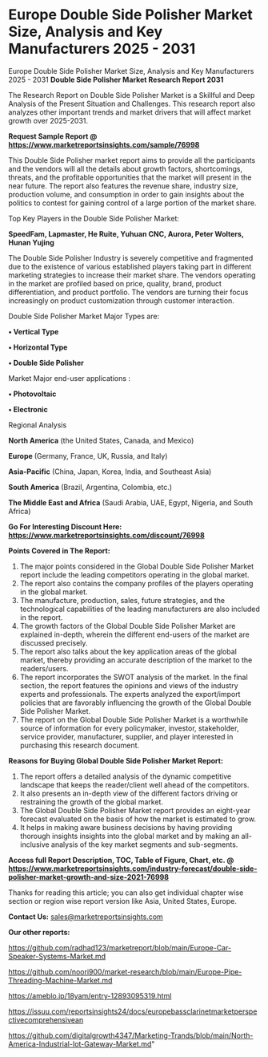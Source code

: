 # Europe Double Side Polisher Market Size, Analysis and Key Manufacturers 2025 - 2031
Europe Double Side Polisher Market Size, Analysis and Key Manufacturers 2025 - 2031
<strong>Double Side Polisher Market Research Report 2031</strong>

The Research Report on Double Side Polisher Market is a Skillful and Deep Analysis of the Present Situation and Challenges. This research report also analyzes other important trends and market drivers that will affect market growth over 2025-2031.

<strong>Request Sample Report @ <a href=https://www.marketreportsinsights.com/sample/76998>https://www.marketreportsinsights.com/sample/76998</a></strong>

This Double Side Polisher market report aims to provide all the participants and the vendors will all the details about growth factors, shortcomings, threats, and the profitable opportunities that the market will present in the near future. The report also features the revenue share, industry size, production volume, and consumption in order to gain insights about the politics to contest for gaining control of a large portion of the market share.

Top Key Players in the Double Side Polisher Market:

<strong>SpeedFam, Lapmaster, He Ruite, Yuhuan CNC, Aurora, Peter Wolters, Hunan Yujing</strong>

The Double Side Polisher Industry is severely competitive and fragmented due to the existence of various established players taking part in different marketing strategies to increase their market share. The vendors operating in the market are profiled based on price, quality, brand, product differentiation, and product portfolio. The vendors are turning their focus increasingly on product customization through customer interaction.

Double Side Polisher Market Major Types are:

<strong>• Vertical Type

• Horizontal Type

• Double Side Polisher</strong>

Market Major end-user applications :

<strong>• Photovoltaic

• Electronic</strong>

Regional Analysis

</u><strong><b>North America</b></strong> (the United States, Canada, and Mexico)

<strong><b>Europe </b></strong>(Germany, France, UK, Russia, and Italy)

<strong><b>Asia-Pacific</b></strong> (China, Japan, Korea, India, and Southeast Asia)

<strong><b>South America</b></strong> (Brazil, Argentina, Colombia, etc.)

<strong><b>The Middle East and Africa</b></strong> (Saudi Arabia, UAE, Egypt, Nigeria, and South Africa)

<strong>Go For Interesting Discount Here: <a href=https://www.marketreportsinsights.com/discount/76998>https://www.marketreportsinsights.com/discount/76998</a></strong>

<strong>Points Covered in The Report:</strong>
<ol>
  <li>The major points considered in the Global Double Side Polisher Market report include the leading competitors operating in the global market.</li>
  <li>The report also contains the company profiles of the players operating in the global market.</li>
  <li>The manufacture, production, sales, future strategies, and the technological capabilities of the leading manufacturers are also included in the report.</li>
  <li>The growth factors of the Global Double Side Polisher Market are explained in-depth, wherein the different end-users of the market are discussed precisely.</li>
  <li>The report also talks about the key application areas of the global market, thereby providing an accurate description of the market to the readers/users.</li>
  <li>The report incorporates the SWOT analysis of the market. In the final section, the report features the opinions and views of the industry experts and professionals. The experts analyzed the export/import policies that are favorably influencing the growth of the Global Double Side Polisher Market.</li>
  <li>The report on the Global Double Side Polisher Market is a worthwhile source of information for every policymaker, investor, stakeholder, service provider, manufacturer, supplier, and player interested in purchasing this research document.</li>
</ol>
<strong>Reasons for Buying Global Double Side Polisher Market Report:</strong>

<ol>
  <li>The report offers a detailed analysis of the dynamic competitive landscape that keeps the reader/client well ahead of the competitors.</li>
  <li>It also presents an in-depth view of the different factors driving or restraining the growth of the global market.</li>
  <li>The Global Double Side Polisher Market report provides an eight-year forecast evaluated on the basis of how the market is estimated to grow.</li>
  <li>It helps in making aware business decisions by having providing thorough insights insights into the global market and by making an all-inclusive analysis of the key market segments and sub-segments.</li>
</ol>
<strong>Access full Report Description, TOC, Table of Figure, Chart, etc. @ <a href=https://www.marketreportsinsights.com/industry-forecast/double-side-polisher-market-growth-and-size-2021-76998>https://www.marketreportsinsights.com/industry-forecast/double-side-polisher-market-growth-and-size-2021-76998</a></strong>


Thanks for reading this article; you can also get individual chapter wise section or region wise report version like Asia, United States, Europe.

<strong>Contact Us:</strong>
sales@marketreportsinsights.com

<strong>Our other reports:</strong>

<a href=https://github.com/radhad123/marketreport/blob/main/Europe-Car-Speaker-Systems-Market.md>https://github.com/radhad123/marketreport/blob/main/Europe-Car-Speaker-Systems-Market.md</a>

<a href=https://github.com/noori900/market-research/blob/main/Europe-Pipe-Threading-Machine-Market.md>https://github.com/noori900/market-research/blob/main/Europe-Pipe-Threading-Machine-Market.md</a>

<a href=https://ameblo.jp/18yam/entry-12893095319.html>https://ameblo.jp/18yam/entry-12893095319.html</a>

<a href=https://issuu.com/reportsinsights24/docs/europebassclarinetmarketperspectivecomprehensivean>https://issuu.com/reportsinsights24/docs/europebassclarinetmarketperspectivecomprehensivean</a>

<a href=https://github.com/digitalgrowth4347/Marketing-Trands/blob/main/North-America-Industrial-Iot-Gateway-Market.md>https://github.com/digitalgrowth4347/Marketing-Trands/blob/main/North-America-Industrial-Iot-Gateway-Market.md</a>"
